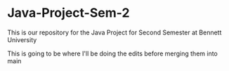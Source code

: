 # Java-Project-Sem-2
This is our repository for the Java Project for Second Semester at Bennett University


This is going to be where I'll be doing the edits before merging them into main